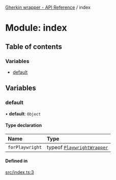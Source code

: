 [Gherkin wrapper - API Reference](../README.md) / index

# Module: index

## Table of contents

### Variables

- [default](index.md#default)

## Variables

### default

• **default**: `Object`

#### Type declaration

| Name | Type |
| :------ | :------ |
| `forPlaywright` | typeof [`PlaywrightWrapper`](../classes/playwright.PlaywrightWrapper.md) |

#### Defined in

[src/index.ts:3](https://github.com/Niitch/gherkin-wrapper/blob/4bfbd8c/src/index.ts#L3)

